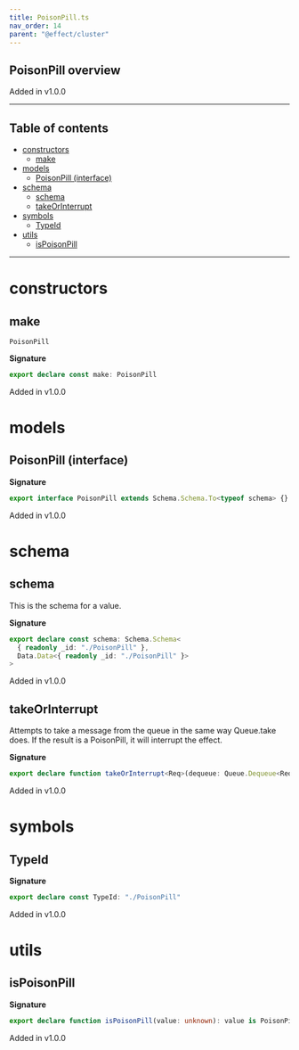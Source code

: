 ```yaml
---
title: PoisonPill.ts
nav_order: 14
parent: "@effect/cluster"
---
```


## PoisonPill overview

Added in v1.0.0

---

<h2 class="text-delta">Table of contents</h2>

- [constructors](#constructors)
  - [make](#make)
- [models](#models)
  - [PoisonPill (interface)](#poisonpill-interface)
- [schema](#schema)
  - [schema](#schema-1)
  - [takeOrInterrupt](#takeorinterrupt)
- [symbols](#symbols)
  - [TypeId](#typeid)
- [utils](#utils)
  - [isPoisonPill](#ispoisonpill)

---

# constructors

## make

`PoisonPill`

**Signature**

```ts
export declare const make: PoisonPill
```

Added in v1.0.0

# models

## PoisonPill (interface)

**Signature**

```ts
export interface PoisonPill extends Schema.Schema.To<typeof schema> {}
```

Added in v1.0.0

# schema

## schema

This is the schema for a value.

**Signature**

```ts
export declare const schema: Schema.Schema<
  { readonly _id: "./PoisonPill" },
  Data.Data<{ readonly _id: "./PoisonPill" }>
>
```

Added in v1.0.0

## takeOrInterrupt

Attempts to take a message from the queue in the same way Queue.take does.
If the result is a PoisonPill, it will interrupt the effect.

**Signature**

```ts
export declare function takeOrInterrupt<Req>(dequeue: Queue.Dequeue<Req | PoisonPill>): Effect.Effect<never, never, Req>
```

Added in v1.0.0

# symbols

## TypeId

**Signature**

```ts
export declare const TypeId: "./PoisonPill"
```

Added in v1.0.0

# utils

## isPoisonPill

**Signature**

```ts
export declare function isPoisonPill(value: unknown): value is PoisonPill
```

Added in v1.0.0
